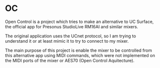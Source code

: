 # OC
Open Control is a project which tries to make an alternative to UC Surface, the official app for Presonus StudioLive RM16AI and similar mixers.

The original application uses the UCnet protocol, so I am trying to understand it or at least mimic it to try to connect to my mixer.

The main purpose of this project is enable the mixer to be controlled from this alternative app using MIDI commands, which were not implemented on the MIDI ports of the mixer or AES70 (Open Control Aquitecture).
